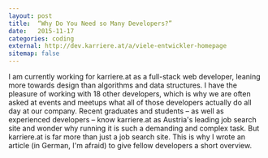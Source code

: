 ```yaml
---
layout: post
title:  “Why Do You Need so Many Developers?”
date:   2015-11-17
categories: coding
external: http://dev.karriere.at/a/viele-entwickler-homepage
sitemap: false
---
```


I am currently working for karriere.at as a full-stack web developer, leaning more towards design than algorithms and data structures. I have the pleasure of working with 18 other developers, which is why we are often asked at events and meetups what all of those developers actually do all day at our company. Recent graduates and students – as well as experienced developers – know karriere.at as Austria's leading job search site and wonder why running it is such a demanding and complex task. But karriere.at is far more than just a job search site. This is why I wrote an article (in German, I'm afraid) to give fellow developers a short overview.

<!--

## „Ihr habt ja diese Homepage… warum braucht Ihr da so viele Entwickler?“

Auf Veranstaltungen werden wir oft gefragt, woran die mittlerweile 19 Entwickler bei karriere.at eigentlich den ganzen Tag arbeiten. Berufseinsteiger und Studenten – aber auch erfahrene Entwickler – kennen karriere.at meist als reines Jobportal und wundern sich, was daran so aufwendig sein soll. Hinter karriere.at steckt aber viel mehr, als man auf den ersten Blick sieht. Deshalb möchte ich anderen Devs einen kleinen Überblick geben.

### Die drei Säulen

karriere.at ist schon lange kein reines Jobportal mehr, sondern konzentriert sich auf die drei Bereiche

- **Stelleninserate**,
- **Employer Branding**
- und **Bewerbersuche**.

Employer Branding hilft Unternehmen, sich auf karriere.at als attraktiver Arbeitgeber zu präsentieren. Das heißt wir bieten ihnen die Möglichkeit, mit unserer Hilfe ein ausführliches Profil auf der Website zu erstellen. Für das Profil produzieren wir auch die karriere.reporter-Videos, die aus einem Rundgang durch das Unternehmen und mehreren Interviews mit Mitarbeitern bestehen.

Die Bewerbersuche hingegen ermöglicht Unternehmen, in unserer Datenbank nach passenden Kandidaten für ihre Jobs zu suchen. Das nennt sich Active Sourcing und dreht den Spieß um. Bewerber können einen ansprechenden Lebenslauf erstellen, der den Firmen dann passend zu ihren ausgeschriebenenen Stellen vorgeschlagen wird.

So sieht das grobe Geschäftsmodell aus – was heißt das jetzt für unsere Devs?

### Die hundert Projekte

Fichtl war so freundlich und hat eine Übersicht über alle kleinen und großen Projekte angefertigt. Sie sind grob gruppiert, lassen sich aber nicht immer eindeutig einer der drei Säulen zuordnen. In der vierten Spalte befindet sich interne Software, die bei uns statt zugekaufter CRM- und ERP-Lösungen verwendet wird.

![](/images/karriere.at-homepages.png)

### Die sichtbare und verborgene Arbeit

Ihr könnt euch selbstverständlich durchklicken und werdet einige Features entdecken, wie die Jobsuche, die Firmensuche oder den Brutto-Netto-Rechner. Aber erst wer sich einen User anlegt, kann erahnen, wie komplex etwa der Lebenslauf und die mit ihm verbundenen Features wie der automatische Import, der Eingabeassistent, der Prozess der 1-Klick-Bewerbung und selbstverständlich das Bewerber-Matching sind.

Ein Großteil der Bereiche bleibt für normale User ohnehin unzugänglich, wie der gesamte Businessbereich oder der Adminbereich zur WYSIWYG-Eingabe der Firmenprofile. Die zahlreichen Prototypen, Konzeptionsmeetings, Iterationen und A/B-Tests (oder A/B/C/D/E-Tests), die hinter der jeweils aktuellen Live-Version einer Seite stecken, gelangen natürlich auch nicht nach außen.

Wer sich noch tiefer wagt, gelangt zu unserem Datenberg, der durchforstet, kategorisiert und für unsere Suchalgorithmen aufbereitet werden möchte. Neben Data-Mining wird im Core-Services-Team natürlich auch nach Performance gegraben.

Quer über alle Bereiche spannen sich schließlich die Themen SEO, DevOps, Testing und Support. Ohne effektive Suchmaschinenoptimierung hätte karriere.at nicht 30% organischen Traffic über Google. DevOps lässt sich bei uns mit „Developer-Happiness-Beauftragter“ übersetzen und stellt sicher, dass die Scrum-Teams sich nicht um Infrastruktur kümmern müssen, sondern auf die Produkte selbst konzentrieren können. Und da sich bei einer über zehn Jahre gewachsenen Codebase doch vereinzelt Bugs eingeschlichen haben, müssen auch interne und externe Supportanfragen bearbeitet werden.

### Arbeit, Arbeit!

Man sieht also, dass „diese Homepage“ doch recht umfangreich ist. Falls du dich auch dieser Herausforderung stellen willst, kannst du dir noch kurz auf [www.devland.at](http://www.karriere.at/devland) fröhliche Bilder von unserem Entwicklungsalltag ansehen und dich anschließend über [join@karriere.at](mailto:join@karriere.at) bei uns bewerben.

-->
